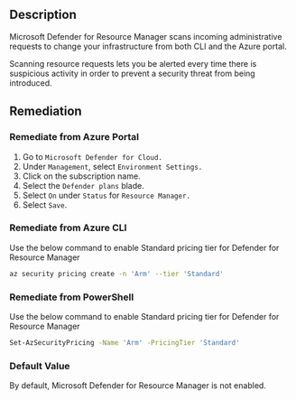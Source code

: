 ## Description

Microsoft Defender for Resource Manager scans incoming administrative requests to change your infrastructure from both CLI and the Azure portal.

Scanning resource requests lets you be alerted every time there is suspicious activity in order to prevent a security threat from being introduced.

## Remediation

### Remediate from Azure Portal

1. Go to `Microsoft Defender for Cloud.`
2. Under `Management`, select `Environment Settings.`
3. Click on the subscription name.
4. Select the `Defender plans` blade.
5. Select `On` under `Status` for `Resource Manager.`
6. Select `Save`.

### Remediate from Azure CLI

Use the below command to enable Standard pricing tier for Defender for Resource Manager

```bash
az security pricing create -n 'Arm' --tier 'Standard'
```

### Remediate from PowerShell

Use the below command to enable Standard pricing tier for Defender for Resource Manager

```bash
Set-AzSecurityPricing -Name 'Arm' -PricingTier 'Standard'
```

### Default Value

By default, Microsoft Defender for Resource Manager is not enabled.
